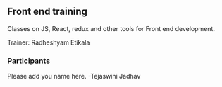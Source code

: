 ## Front end training

Classes on JS, React, redux and other tools for Front end development.

Trainer: Radheshyam Etikala


### Participants

Please add you name here.
-Tejaswini Jadhav
